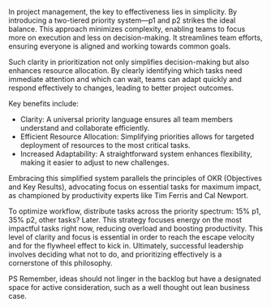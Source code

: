 In project management, the key to effectiveness lies in simplicity. By introducing a two-tiered priority system—p1 and p2 strikes the ideal balance. This approach minimizes complexity, enabling teams to focus more on execution and less on decision-making. It streamlines team efforts, ensuring everyone is aligned and working towards common goals.

Such clarity in prioritization not only simplifies decision-making but also enhances resource allocation. By clearly identifying which tasks need immediate attention and which can wait, teams can adapt quickly and respond effectively to changes, leading to better project outcomes.

Key benefits include:

* Clarity: A universal priority language ensures all team members understand and collaborate efficiently.
* Efficient Resource Allocation: Simplifying priorities allows for targeted deployment of resources to the most critical tasks.
* Increased Adaptability: A straightforward system enhances flexibility, making it easier to adjust to new challenges.

Embracing this simplified system parallels the principles of OKR (Objectives and Key Results), advocating focus on essential tasks for maximum impact, as championed by productivity experts like Tim Ferris and Cal Newport. 

To optimize workflow, distribute tasks across the priority spectrum: 15% p1, 35% p2, other tasks? Later. This strategy focuses energy on the most impactful tasks right now, reducing overload and boosting productivity. This level of clarity and focus is essential in order to reach the escape velocity and for the flywheel effect to kick in. Ultimately, successful leadership involves deciding what not to do, and prioritizing effectively is a cornerstone of this philosophy. 

PS Remember, ideas should not linger in the backlog but have a designated space for active consideration, such as a well thought out lean business case.